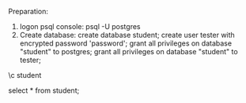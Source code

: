 Preparation:
1. logon psql console:
psql -U postgres
2. Create database:
create database student;
create user tester with encrypted password 'password';
grant all privileges on database "student" to postgres;
grant all privileges on database "student" to tester;

\c student

select * from student;

